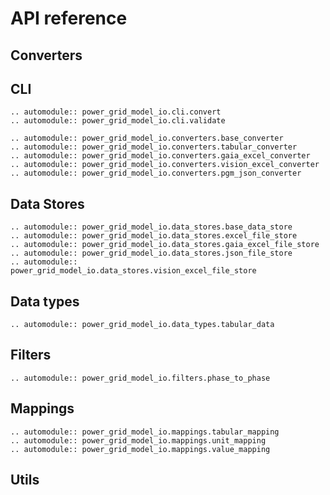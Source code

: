 <!--
SPDX-FileCopyrightText: 2022 Contributors to the Power Grid Model project <dynamic.grid.calculation@alliander.com>

SPDX-License-Identifier: MPL-2.0
-->

# API reference

## Converters

## CLI

```{eval-rst}
.. automodule:: power_grid_model_io.cli.convert
.. automodule:: power_grid_model_io.cli.validate
```

```{eval-rst}
.. automodule:: power_grid_model_io.converters.base_converter
.. automodule:: power_grid_model_io.converters.tabular_converter
.. automodule:: power_grid_model_io.converters.gaia_excel_converter
.. automodule:: power_grid_model_io.converters.vision_excel_converter
.. automodule:: power_grid_model_io.converters.pgm_json_converter
```

## Data Stores

```{eval-rst}
.. automodule:: power_grid_model_io.data_stores.base_data_store
.. automodule:: power_grid_model_io.data_stores.excel_file_store
.. automodule:: power_grid_model_io.data_stores.gaia_excel_file_store
.. automodule:: power_grid_model_io.data_stores.json_file_store
.. automodule:: power_grid_model_io.data_stores.vision_excel_file_store
```

## Data types

```{eval-rst}
.. automodule:: power_grid_model_io.data_types.tabular_data
```

## Filters

```{eval-rst}
.. automodule:: power_grid_model_io.filters.phase_to_phase
```
## Mappings

```{eval-rst}
.. automodule:: power_grid_model_io.mappings.tabular_mapping
.. automodule:: power_grid_model_io.mappings.unit_mapping
.. automodule:: power_grid_model_io.mappings.value_mapping
```

## Utils

```{eval-rst}

```
